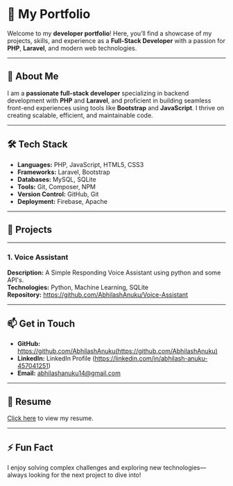 # 💼 My Portfolio  

Welcome to my **developer portfolio**! Here, you’ll find a showcase of my projects, skills, and experience as a **Full-Stack Developer** with a passion for **PHP**, **Laravel**, and modern web technologies.  

---

## 🚀 About Me  
I am a **passionate full-stack developer** specializing in backend development with **PHP** and **Laravel**, and proficient in building seamless front-end experiences using tools like **Bootstrap** and **JavaScript**. I thrive on creating scalable, efficient, and maintainable code.

---

## 🛠️ Tech Stack  
- **Languages:** PHP, JavaScript, HTML5, CSS3  
- **Frameworks:** Laravel, Bootstrap  
- **Databases:** MySQL, SQLite  
- **Tools:** Git, Composer, NPM  
- **Version Control:** GitHub, Git  
- **Deployment:** Firebase, Apache  

---

## 🌟 Projects  

---

### 1. Voice Assistant
**Description:** A Simple Responding Voice Assistant using python and some API's.  
**Technologies:** Python, Machine Learning, SQLite  
**Repository:**  https://github.com/AbhilashAnuku/Voice-Assistant

---

## 📫 Get in Touch  
- **GitHub:** https://github.com/AbhilashAnuku(https://github.com/AbhilashAnuku)  
- **LinkedIn:** LinkedIn Profile (https://linkedin.com/in/abhilash-anuku-457041251)  
- **Email:** abhilashanuku14@gmail.com  

---

## 📃 Resume  
[Click here](#) to view my resume.

---

## ⚡ Fun Fact  
I enjoy solving complex challenges and exploring new technologies—always looking for the next project to dive into!
